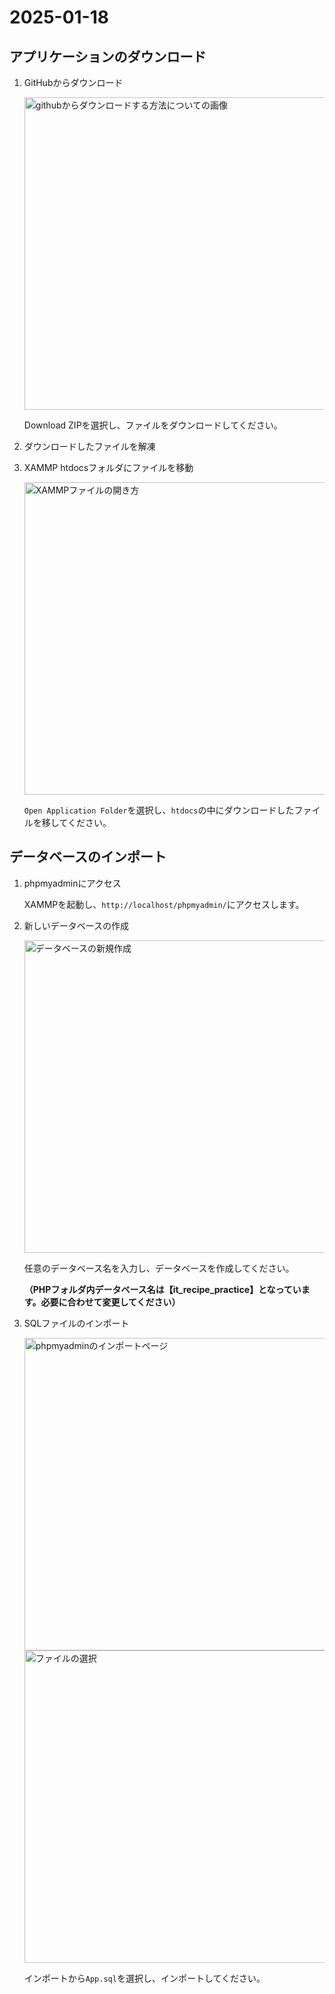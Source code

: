 # 2025-01-18

## アプリケーションのダウンロード

1. GitHubからダウンロード
   
   <img width="500" alt="githubからダウンロードする方法についての画像" src="https://github.com/user-attachments/assets/8e030a35-70c7-42b3-8a25-ec48c4bbf51a" />
   
   Download ZIPを選択し、ファイルをダウンロードしてください。

2. ダウンロードしたファイルを解凍

3. XAMMP htdocsフォルダにファイルを移動
   
   <img width="500" alt="XAMMPファイルの開き方" src="https://github.com/user-attachments/assets/2ed171c4-3c73-4e37-a096-434b6d98d238" />
   
   `Open Application Folder`を選択し、`htdocs`の中にダウンロードしたファイルを移してください。

## データベースのインポート

1. phpmyadminにアクセス
   
   XAMMPを起動し、`http://localhost/phpmyadmin/`にアクセスします。

2. 新しいデータベースの作成
   
   <img width="500" alt="データベースの新規作成" src="https://github.com/user-attachments/assets/5a5f7236-c4b7-4168-8200-a495b84b9bd7" />
   
   任意のデータベース名を入力し、データベースを作成してください。
   
   **（PHPフォルダ内データベース名は【it_recipe_practice】となっています。必要に合わせて変更してください）**

4. SQLファイルのインポート
   
   <img width="500" alt="phpmyadminのインポートページ" src="https://github.com/user-attachments/assets/f7c774d9-58fb-4930-b011-53ec9502f089" />
   
   <img width="500" alt="ファイルの選択" src="https://github.com/user-attachments/assets/96580d69-38cb-4955-8f75-2308233453ea" />
   
   インポートから`App.sql`を選択し、インポートしてください。
